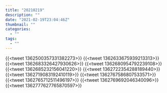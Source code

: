 ```yaml
---
title: "20210219"
description: ""
date: "2021-02-19T23:04:46Z"
thumbnail: ""
categories:
  - ""
tags:
  - ""
---
```

{{<tweet 1362500357331382273>}}
{{<tweet 1362633675939213313>}}
{{<tweet 1362683326427930626>}}
{{<tweet 1362680954792239108>}}
{{<tweet 1362685232156041220>}}
{{<tweet 1362722354288189440>}}
{{<tweet 1362719083192410119>}}
{{<tweet 1362767586807533571>}}
{{<tweet 1362765712511496197>}}
{{<tweet 1362769692046340096>}}
{{<tweet 1362777627765870597>}}
